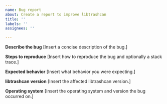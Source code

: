```yaml
---
name: Bug report
about: Create a report to improve libtrashcan
title: ''
labels: ''
assignees: ''

---
```


**Describe the bug**
[Insert a concise description of the bug.]

**Steps to reproduce**
[Insert how to reproduce the bug and optionally a stack trace.]

**Expected behavior**
[Insert what behavior you were expecting.]

**libtrashcan version**
[Insert the affected libtrashcan version.]

**Operating system**
[Insert the operating system and version the bug occurred on.]
